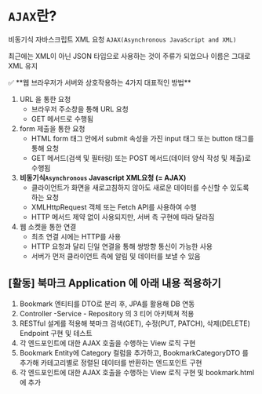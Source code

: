 # `AJAX`란?

비동기식 자바스크립트 XML 요청 `AJAX(Asynchronous JavaScript and XML)`

최근에는 XML이 아닌 JSON 타입으로 사용하는 것이 주류가 되었으나 이름은 그대로 XML 유지

<aside>
✅ **웹 브라우저가 서버와 상호작용하는 4가지 대표적인 방법**

1. URL 을 통한 요청
    - 브라우저 주소창을 통해 URL 요청
    - GET 메서드로 수행됨
2. form 제출을 통한 요청
    - HTML form 태그 안에서 submit 속성을 가진 input 태그 또는 button 태그를 통해 요청
    - GET 메서드(검색 및 필터링) 또는 POST 메서드(데이터 양식 작성 및 제출)로 수행됨
3. **비동기식`Asynchronous` Javascript XML요청 (= AJAX)**
    - 클라이언트가 화면을 새로고침하지 않아도 새로운 데이터를 수신할 수 있도록 하는 요청
    - XMLHttpRequest 객체 또는 Fetch API를 사용하여 수행
    - HTTP 메서드 제약 없이 사용되지만, 서버 측 구현에 따라 달라짐
4. 웹 소켓을 통한 연결
    - 최초 연결 시에는 HTTP를 사용
    - HTTP 요청과 달리 딘일 연결을 통해 쌍방향 통신이 가능한  사용
    - 서버가 먼저 클라이언트 측에 알림 및 데이터를 보낼 수 있음
</aside>

## [활동] 북마크 Application 에 아래 내용 적용하기

1. Bookmark 엔티티를 DTO로 분리 후, JPA를 활용해 DB 연동
2. Controller -Service - Repository 의 3 티어 아키텍쳐 적용
3. RESTful 설계를 적용해 북마크 검색(GET), 수정(PUT, PATCH), 삭제(DELETE) Endpoint 구현 및 테스트
4. 각 엔드포인트에 대한 AJAX 호출을 수행하는 View 로직 구현
5. Bookmark Entity에 Category 컬럼을 추가하고, BookmarkCategoryDTO 를 추가해 카테고리별로 정렬된 데이터를 반환하는 엔드포인트 구현
6. 각 엔드포인트에 대한 AJAX 호출을 수행하는 View 로직 구현 및 bookmark.html 에 추가
